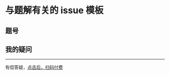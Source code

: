 # 与题解有关的 issue 模板

## 题号

## 我的疑问

-------

有偿答疑，[点击后，扫码付费](https://github.com/aQuaYi/LeetCode-in-Go/master/.github/pay.png)
